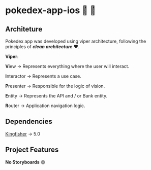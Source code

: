 # pokedex-app-ios :iphone: :apple:

## Architeture

Pokedex app was developed using viper architecture, following the principles of _**clean architecture**_ :heart:.

**Viper**:

**V**iew -> Represents everything where the user will interact. <p> 
**I**nteractor -> Represents a use case. <p>
**P**resenter -> Responsible for the logic of vision. <p>
**E**ntity -> Represents the API and / or Bank entity. <p>
**R**outer -> Application navigation logic.<p>

## Dependencies

[Kingfisher](https://github.com/onevcat/Kingfisher) -> 5.0

## Project Features

**No Storyboards** :smiley:


